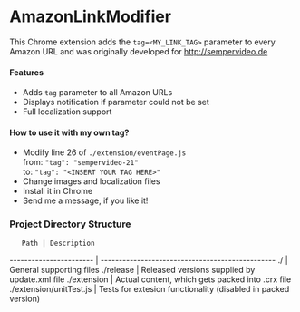 AmazonLinkModifier
==================

This Chrome extension adds the `tag=<MY_LINK_TAG>` parameter to every Amazon URL and was originally developed for http://sempervideo.de

#### Features
* Adds `tag` parameter to all Amazon URLs
* Displays notification if parameter could not be set
* Full localization support

#### How to use it with my own tag?
* Modify line 26 of `./extension/eventPage.js`  
  from: `"tag": "sempervideo-21"`  
  to: `"tag": "<INSERT YOUR TAG HERE>"`
* Change images and localization files
* Install it in Chrome
* Send me a message, if you like it!

### Project Directory Structure

       Path | Description
----------------------- | ------------------------------------------------
./                      | General supporting files
./release               | Released versions supplied by update.xml file
./extension             | Actual content, which gets packed into .crx file
./extension/unitTest.js | Tests for extesion functionality (disabled in packed version)
